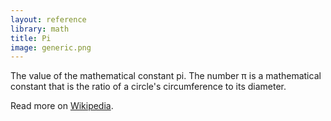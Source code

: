 ```yaml
---
layout: reference
library: math
title: Pi
image: generic.png
---
```

The value of the mathematical constant pi. The number π is a mathematical constant that is the ratio of a circle's circumference to its diameter.

Read more on <a href="http://en.wikipedia.org/wiki/Pi_(mathematical_constant)">Wikipedia</a>.

